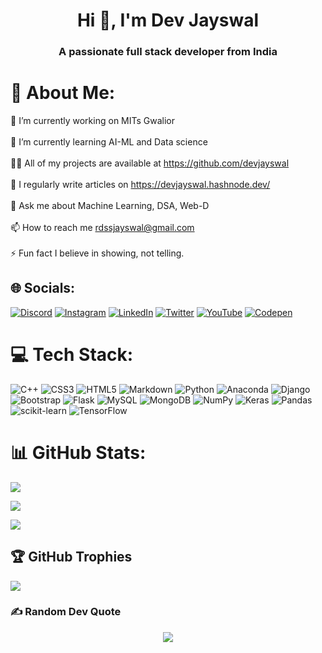 <h1 align="center">Hi 👋, I'm Dev Jayswal</h1>
<h3 align="center">A passionate full stack developer from India</h3>


# 💫 About Me:
🔭 I’m currently working on MITs Gwalior<br><br>🌱 I’m currently learning AI-ML and Data science<br><br>👨‍💻 All of my projects are available at https://github.com/devjayswal<br><br>📝 I regularly write articles on https://devjayswal.hashnode.dev/<br><br>💬 Ask me about Machine Learning, DSA, Web-D<br><br>📫 How to reach me rdssjayswal@gmail.com<br><br>⚡ Fun fact I believe in showing, not telling.


## 🌐 Socials:
[![Discord](https://img.shields.io/badge/Discord-%237289DA.svg?logo=discord&logoColor=white)](https://discord.gg/devjayswal#8937) [![Instagram](https://img.shields.io/badge/Instagram-%23E4405F.svg?logo=Instagram&logoColor=white)](https://instagram.com/devjayswal_mits) [![LinkedIn](https://img.shields.io/badge/LinkedIn-%230077B5.svg?logo=linkedin&logoColor=white)](https://linkedin.com/in/dev-jayswal-mits) [![Twitter](https://img.shields.io/badge/Twitter-%231DA1F2.svg?logo=Twitter&logoColor=white)](https://twitter.com/devjayswal9589) [![YouTube](https://img.shields.io/badge/YouTube-%23FF0000.svg?logo=YouTube&logoColor=white)](https://youtube.com/@UC6uAclVQqxceDY7zpLwSHuA) [![Codepen](https://img.shields.io/badge/Codepen-000000?style=for-the-badge&logo=codepen&logoColor=white)](https://codepen.io/devjayswal) 

# 💻 Tech Stack:
![C++](https://img.shields.io/badge/c++-%2300599C.svg?style=plastic&logo=c%2B%2B&logoColor=white) ![CSS3](https://img.shields.io/badge/css3-%231572B6.svg?style=plastic&logo=css3&logoColor=white) ![HTML5](https://img.shields.io/badge/html5-%23E34F26.svg?style=plastic&logo=html5&logoColor=white) ![Markdown](https://img.shields.io/badge/markdown-%23000000.svg?style=plastic&logo=markdown&logoColor=white) ![Python](https://img.shields.io/badge/python-3670A0?style=plastic&logo=python&logoColor=ffdd54) ![Anaconda](https://img.shields.io/badge/Anaconda-%2344A833.svg?style=plastic&logo=anaconda&logoColor=white) ![Django](https://img.shields.io/badge/django-%23092E20.svg?style=plastic&logo=django&logoColor=white) ![Bootstrap](https://img.shields.io/badge/bootstrap-%23563D7C.svg?style=plastic&logo=bootstrap&logoColor=white) ![Flask](https://img.shields.io/badge/flask-%23000.svg?style=plastic&logo=flask&logoColor=white) ![MySQL](https://img.shields.io/badge/mysql-%2300f.svg?style=plastic&logo=mysql&logoColor=white) ![MongoDB](https://img.shields.io/badge/MongoDB-%234ea94b.svg?style=plastic&logo=mongodb&logoColor=white) ![NumPy](https://img.shields.io/badge/numpy-%23013243.svg?style=plastic&logo=numpy&logoColor=white) ![Keras](https://img.shields.io/badge/Keras-%23D00000.svg?style=plastic&logo=Keras&logoColor=white) ![Pandas](https://img.shields.io/badge/pandas-%23150458.svg?style=plastic&logo=pandas&logoColor=white) ![scikit-learn](https://img.shields.io/badge/scikit--learn-%23F7931E.svg?style=plastic&logo=scikit-learn&logoColor=white) ![TensorFlow](https://img.shields.io/badge/TensorFlow-%23FF6F00.svg?style=plastic&logo=TensorFlow&logoColor=white)
# 📊 GitHub Stats:
![](https://github-readme-stats.vercel.app/api?username=devjayswal&show_icons=true&hide_border=true&theme=dracula#gh-dark-mode-only)

![](https://github-readme-stats.vercel.app/api/top-langs/?username=devjayswal&layout=compact&hide_border=true&theme=dracula&custom_title=Languages)

![](https://github-readme-streak-stats.herokuapp.com/?user=devjayswal&hide_border=true&theme=tokyonight)


## 🏆 GitHub Trophies
![](https://github-profile-trophy.vercel.app/?username=devjayswal&theme=radical&no-frame=true&no-bg=false&margin-w=70)

### ✍️ Random Dev Quote

<p align='center'>
<img src='https://quotes-github-readme.vercel.app/api?type=horizontal&theme=tokyonight'>
</p>

<!-- Proudly created with GPRM ( https://gprm.itsvg.in ) -->
